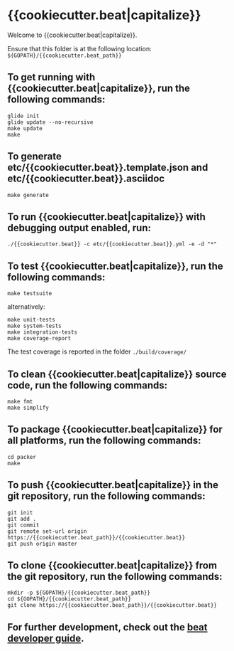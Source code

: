 # {{cookiecutter.beat|capitalize}}

 Welcome to {{cookiecutter.beat|capitalize}}.

Ensure that this folder is at the following location:
`${GOPATH}/{{cookiecutter.beat_path}}`

## To get running with {{cookiecutter.beat|capitalize}}, run the following commands:

```
glide init
glide update --no-recursive
make update
make
```


## To generate etc/{{cookiecutter.beat}}.template.json and etc/{{cookiecutter.beat}}.asciidoc

```
make generate
```

## To run {{cookiecutter.beat|capitalize}} with debugging output enabled, run:

```
./{{cookiecutter.beat}} -c etc/{{cookiecutter.beat}}.yml -e -d "*"
```

## To test {{cookiecutter.beat|capitalize}}, run the following commands:

```
make testsuite
```

alternatively:
```
make unit-tests
make system-tests
make integration-tests
make coverage-report
```


The test coverage is reported in the folder `./build/coverage/`

## To clean  {{cookiecutter.beat|capitalize}} source code, run the following commands:

```
make fmt
make simplify
```

## To package {{cookiecutter.beat|capitalize}} for all platforms, run the following commands:

```
cd packer
make
```


## To push {{cookiecutter.beat|capitalize}} in the git repository, run the following commands:

```
git init
git add .
git commit
git remote set-url origin https://{{cookiecutter.beat_path}}/{{cookiecutter.beat}}
git push origin master
```

## To clone {{cookiecutter.beat|capitalize}} from the git repository, run the following commands:

```
mkdir -p ${GOPATH}/{{cookiecutter.beat_path}}
cd ${GOPATH}/{{cookiecutter.beat_path}}
git clone https://{{cookiecutter.beat_path}}/{{cookiecutter.beat}}
```


## For further development, check out the [beat developer guide](https://www.elastic.co/guide/en/beats/libbeat/current/new-beat.html).
